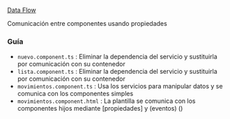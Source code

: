 [Data Flow]()

Comunicación entre componentes usando propiedades

### Guía
- `nuevo.component.ts` :  Eliminar la dependencia del servicio y sustituirla por comunicación con su contenedor
- `lista.component.ts` :  Eliminar la dependencia del servicio y sustituirla por comunicación con su contenedor
- `movimientos.component.ts` :  Usa los servicios para manipular datos y se comunica con los componentes simples
- `movimientos.component.html` :  La plantilla se comunica con los componentes hijos mediante [propiedades] y (eventos)
()
